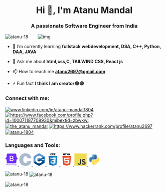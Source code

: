 
<h1 align="center">Hi 👋, I'm Atanu Mandal</h1>
<h3 align="center">A passionate Software Engineer from India</h3>

<img align="right" width="400" alt="img" src="https://user-images.githubusercontent.com/55389276/140866485-8fb1c876-9a8f-4d6a-98dc-08c4981eaf70.gif">

<p align="left"> <img src="https://komarev.com/ghpvc/?username=atanu-18&label=Profile%20views&color=0e75b6&style=flat" alt="atanu-18" /> </p>

- 🌱 I’m currently learning **fullstack webdevelopment, DSA, C++, Python, DAA, JAVA**

- 💬 Ask me about **html,css,C, TAILWIND CSS, React js**

- 📫 How to reach me **atanu2697@gmail.com**

- ⚡ Fun fact **I think I am creator😂😁**

<h3 align="left">Connect with me:</h3>
<p align="left">
<a href="https://linkedin.com/in/www.linkedin.com/in/atanu-mandal1804" target="blank"><img align="center" src="https://raw.githubusercontent.com/rahuldkjain/github-profile-readme-generator/master/src/images/icons/Social/linked-in-alt.svg" alt="www.linkedin.com/in/atanu-mandal1804" height="30" width="40" /></a>
<a href="https://fb.com/https://www.facebook.com/profile.php?id=100071187708930&mibextid=zbwkwl" target="blank"><img align="center" src="https://raw.githubusercontent.com/rahuldkjain/github-profile-readme-generator/master/src/images/icons/Social/facebook.svg" alt="https://www.facebook.com/profile.php?id=100071187708930&mibextid=zbwkwl" height="30" width="40" /></a>
<a href="https://instagram.com/the_atanu_mandal" target="blank"><img align="center" src="https://raw.githubusercontent.com/rahuldkjain/github-profile-readme-generator/master/src/images/icons/Social/instagram.svg" alt="the_atanu_mandal" height="30" width="40" /></a>
<a href="https://www.hackerrank.com/https://www.hackerrank.com/profile/atanu2697" target="blank"><img align="center" src="https://raw.githubusercontent.com/rahuldkjain/github-profile-readme-generator/master/src/images/icons/Social/hackerrank.svg" alt="https://www.hackerrank.com/profile/atanu2697" height="30" width="40" /></a>
<a href="https://www.leetcode.com/atanu-1804" target="blank"><img align="center" src="https://raw.githubusercontent.com/rahuldkjain/github-profile-readme-generator/master/src/images/icons/Social/leet-code.svg" alt="atanu-1804" height="30" width="40" /></a>
</p>

<h3 align="left">Languages and Tools:</h3>
<p align="left"> <a href="https://getbootstrap.com" target="_blank" rel="noreferrer"> <img src="https://raw.githubusercontent.com/devicons/devicon/master/icons/bootstrap/bootstrap-plain-wordmark.svg" alt="bootstrap" width="40" height="40"/> </a> <a href="https://www.cprogramming.com/" target="_blank" rel="noreferrer"> <img src="https://raw.githubusercontent.com/devicons/devicon/master/icons/c/c-original.svg" alt="c" width="40" height="40"/> </a> <a href="https://www.w3schools.com/cpp/" target="_blank" rel="noreferrer"> <img src="https://raw.githubusercontent.com/devicons/devicon/master/icons/cplusplus/cplusplus-original.svg" alt="cplusplus" width="40" height="40"/> </a> <a href="https://www.w3schools.com/css/" target="_blank" rel="noreferrer"> <img src="https://raw.githubusercontent.com/devicons/devicon/master/icons/css3/css3-original-wordmark.svg" alt="css3" width="40" height="40"/> </a> <a href="https://www.w3.org/html/" target="_blank" rel="noreferrer"> <img src="https://raw.githubusercontent.com/devicons/devicon/master/icons/html5/html5-original-wordmark.svg" alt="html5" width="40" height="40"/> </a> <a href="https://developer.mozilla.org/en-US/docs/Web/JavaScript" target="_blank" rel="noreferrer"> <img src="https://raw.githubusercontent.com/devicons/devicon/master/icons/javascript/javascript-original.svg" alt="javascript" width="40" height="40"/> </a> <a href="https://www.python.org" target="_blank" rel="noreferrer"> <img src="https://raw.githubusercontent.com/devicons/devicon/master/icons/python/python-original.svg" alt="python" width="40" height="40"/> </a> </p>

<p><img align="left" src="https://github-readme-stats.vercel.app/api/top-langs?username=atanu-18&show_icons=true&locale=en&layout=compact" alt="atanu-18" /></p>

<p>&nbsp;<img align="center" src="https://github-readme-stats.vercel.app/api?username=atanu-18&show_icons=true&locale=en" alt="atanu-18" /></p>

<p><img align="center" src="https://github-readme-streak-stats.herokuapp.com/?user=atanu-18&" alt="atanu-18" /></p>
